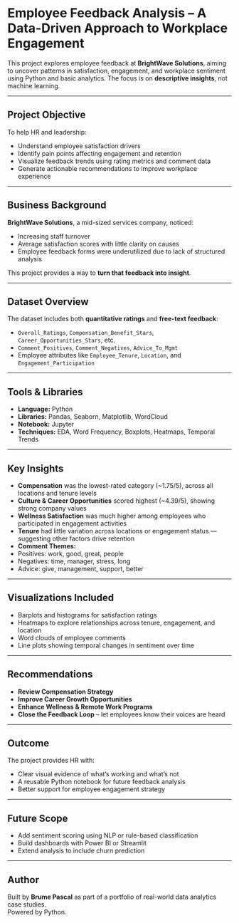 #  Employee Feedback Analysis – A Data-Driven Approach to Workplace Engagement

This project explores employee feedback at **BrightWave Solutions**, aiming to uncover patterns in satisfaction, engagement, and workplace sentiment using Python and basic analytics. The focus is on **descriptive insights**, not machine learning.

---

##  Project Objective

To help HR and leadership:
- Understand employee satisfaction drivers
- Identify pain points affecting engagement and retention
- Visualize feedback trends using rating metrics and comment data
- Generate actionable recommendations to improve workplace experience

---

##  Business Background

**BrightWave Solutions**, a mid-sized services company, noticed:
- Increasing staff turnover
- Average satisfaction scores with little clarity on causes
- Employee feedback forms were underutilized due to lack of structured analysis

This project provides a way to **turn that feedback into insight**.

---

##  Dataset Overview

The dataset includes both **quantitative ratings** and **free-text feedback**:
- `Overall_Ratings`, `Compensation_Benefit_Stars`, `Career_Opportunities_Stars`, etc.
- `Comment_Positives`, `Comment_Negatives`, `Advice_To_Mgmt`
- Employee attributes like `Employee_Tenure`, `Location`, and `Engagement_Participation`

---

##  Tools & Libraries

- **Language:** Python  
- **Libraries:** Pandas, Seaborn, Matplotlib, WordCloud  
- **Notebook:** Jupyter  
- **Techniques:** EDA, Word Frequency, Boxplots, Heatmaps, Temporal Trends

---

##  Key Insights

-  **Compensation** was the lowest-rated category (~1.75/5), across all locations and tenure levels  
-  **Culture & Career Opportunities** scored highest (~4.39/5), showing strong company values  
-  **Wellness Satisfaction** was much higher among employees who participated in engagement activities  
-  **Tenure** had little variation across locations or engagement status — suggesting other factors drive retention  
-  **Comment Themes:** 
  - Positives: work, good, great, people  
  - Negatives: time, manager, stress, long  
  - Advice: give, management, support, better

---

##  Visualizations Included

- Barplots and histograms for satisfaction ratings
- Heatmaps to explore relationships across tenure, engagement, and location
- Word clouds of employee comments
- Line plots showing temporal changes in sentiment over time

---

##  Recommendations

- **Review Compensation Strategy**  
- **Improve Career Growth Opportunities**  
- **Enhance Wellness & Remote Work Programs**  
- **Close the Feedback Loop** – let employees know their voices are heard

---

##  Outcome

The project provides HR with:
- Clear visual evidence of what’s working and what’s not
- A reusable Python notebook for future feedback analysis
- Better support for employee engagement strategy

---

##  Future Scope

- Add sentiment scoring using NLP or rule-based classification  
- Build dashboards with Power BI or Streamlit  
- Extend analysis to include churn prediction

---

##  Author

Built by **Brume Pascal** as part of a portfolio of real-world data analytics case studies.  
Powered by Python.

